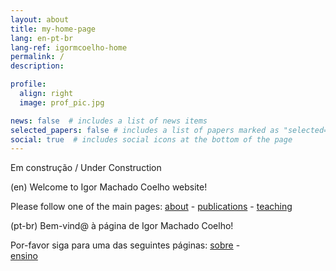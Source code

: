```yaml
---
layout: about
title: my-home-page
lang: en-pt-br
lang-ref: igormcoelho-home
permalink: /
description: 

profile:
  align: right
  image: prof_pic.jpg

news: false  # includes a list of news items
selected_papers: false # includes a list of papers marked as "selected={true}"
social: true  # includes social icons at the bottom of the page
---
```


Em construção / Under Construction

(en) Welcome to Igor Machado Coelho website!

Please follow one of the main pages: [about](/about/) - [publications](/publications/) -
 [teaching](/teaching/) 


(pt-br) Bem-vind@ à página de Igor Machado Coelho!

Por-favor siga para uma das seguintes páginas: [sobre](/sobre/) -  
 [ensino](/ensino/) 
